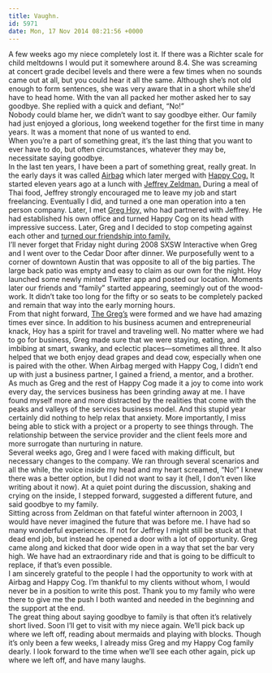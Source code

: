 ```yaml
---
title: Vaughn.
id: 5971
date: Mon, 17 Nov 2014 08:21:56 +0000
---
```


A few weeks ago my niece completely lost it. If there was a Richter scale for child meltdowns I would put it somewhere around 8.4. She was screaming at concert grade decibel levels and there were a few times when no sounds came out at all, but you could hear it all the same. Although she’s not old enough to form sentences, she was very aware that in a short while she’d have to head home. With the van all packed her mother asked her to say goodbye. She replied with a quick and defiant, “No!”  
 Nobody could blame her, we didn’t want to say goodbye either. Our family had just enjoyed a glorious, long weekend together for the first time in many years. It was a moment that none of us wanted to end.  
 When you’re a part of something great, it’s the last thing that you want to ever have to do, but often circumstances, whatever they may be, necessitate saying goodbye.  
 In the last ten years, I have been a part of something great, really great. In the early days it was called [Airbag](http://airbagindustries.com/oldbook/) which later merged with [Happy Cog.](http://happycog.com) It started eleven years ago at a lunch with [Jeffrey Zeldman.](http://zeldman.com) During a meal of Thai food, Jeffrey strongly encouraged me to leave my job and start freelancing. Eventually I did, and turned a one man operation into a ten person company. Later, I met [Greg Hoy,](http://happycog.com/hoy) who had partnered with Jeffrey. He had established his own office and turned Happy Cog on its head with impressive success. Later, Greg and I decided to stop competing against each other and [turned our friendship into family.](http://www.airbagindustries.com/archives/airbag/memento.php)  
 I’ll never forget that Friday night during 2008 <span class="caps">SXSW</span> Interactive when Greg and I went over to the Cedar Door after dinner. We purposefully went to a corner of downtown Austin that was opposite to all of the big parties. The large back patio was empty and easy to claim as our own for the night. Hoy launched some newly minted Twitter app and posted our location. Moments later our friends and “family” started appearing, seemingly out of the wood-work. It didn’t take too long for the fifty or so seats to be completely packed and remain that way into the early morning hours.  
 From that night forward, [The Greg’s](https://the-pastry-box-project.net/greg-hoy/2014-november-17) were formed and we have had amazing times ever since. In addition to his business acumen and entrepreneurial knack, Hoy has a spirit for travel and traveling well. No matter where we had to go for business, Greg made sure that we were staying, eating, and imbibing at smart, swanky, and eclectic places—sometimes all three. It also helped that we both enjoy dead grapes and dead cow, especially when one is paired with the other. When Airbag merged with Happy Cog, I didn’t end up with just a business partner, I gained a friend, a mentor, and a brother.  
 As much as Greg and the rest of Happy Cog made it a joy to come into work every day, the services business has been grinding away at me. I have found myself more and more distracted by the realities that come with the peaks and valleys of the services business model. And this stupid year certainly did nothing to help relax that anxiety. More importantly, I miss being able to stick with a project or a property to see things through. The relationship between the service provider and the client feels more and more surrogate than nurturing in nature.  
 Several weeks ago, Greg and I were faced with making difficult, but necessary changes to the company. We ran through several scenarios and all the while, the voice inside my head and my heart screamed, “No!” I knew there was a better option, but I did not want to say it (hell, I don’t even like writing about it now). At a quiet point during the discussion, shaking and crying on the inside, I stepped forward, suggested a different future, and said goodbye to my family.  
 Sitting across from Zeldman on that fateful winter afternoon in 2003, I would have never imagined the future that was before me. I have had so many wonderful experiences. If not for Jeffrey I might still be stuck at that dead end job, but instead he opened a door with a lot of opportunity. Greg came along and kicked that door wide open in a way that set the bar very high. We have had an extraordinary ride and that is going to be difficult to replace, if that’s even possible.  
 I am sincerely grateful to the people I had the opportunity to work with at Airbag and Happy Cog. I’m thankful to my clients without whom, I would never be in a position to write this post. Thank you to my family who were there to give me the push I both wanted and needed in the beginning and the support at the end.  
 The great thing about saying goodbye to family is that often it’s relatively short lived. Soon I’ll get to visit with my niece again. We’ll pick back up where we left off, reading about mermaids and playing with blocks. Though it’s only been a few weeks, I already miss Greg and my Happy Cog family dearly. I look forward to the time when we’ll see each other again, pick up where we left off, and have many laughs.


